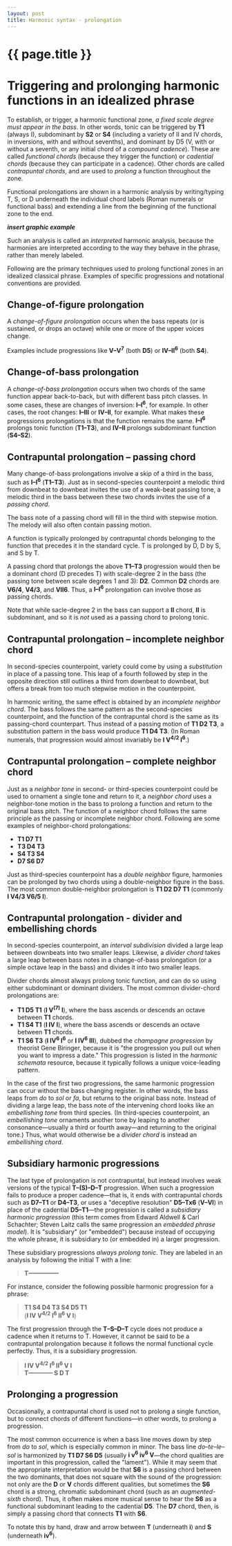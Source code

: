 ```yaml
---
layout: post
title: Harmonic syntax - prolongation
---
```


{{ page.title }}
================

# Triggering and prolonging harmonic functions in an idealized phrase #

To establish, or trigger, a harmonic functional zone, *a fixed scale degree must appear in the bass*. In other words, tonic can be triggered by **T1** (always I), subdominant by **S2** or **S4** (including a variety of II and IV chords, in inversions, with and without sevenths), and dominant by D5 (V, with or without a seventh, or any initial chord of a *compound cadence*). These are called *functional chords* (because they trigger the function) or *cadential chords* (because they can participate in a cadence). Other chords are called *contrapuntal chords*, and are used to *prolong* a function throughout the zone.

Functional prolongations are shown in a harmonic analysis by writing/typing T, S, or D underneath the individual chord labels (Roman numerals or functional bass) and extending a line from the beginning of the functional zone to the end.

***insert graphic example***

Such an analysis is called an *interpreted* harmonic analysis, because the harmonies are interpreted according to the way they behave in the phrase, rather than merely labeled. 

Following are the primary techniques used to prolong functional zones in an idealized classical phrase. Examples of specific progressions and notational conventions are provided.

## Change-of-figure prolongation ##

A *change-of-figure prolongation* occurs when the bass repeats (or is sustained, or drops an octave) while one or more of the upper voices change. 

Examples include progressions like **V–V<sup>7</sup>** (both **D5**) or **IV–II<sup>6</sup>** (both **S4**). 

## Change-of-bass prolongation ##

A *change-of-bass prolongation* occurs when two chords of the same function appear back-to-back, but with different bass pitch classes. In some cases, these are changes of inversion: **I–I<sup>6</sup>**, for example. In other cases, the root changes: **I–III** or **IV–II**, for example. What makes these progressions prolongations is that the function remains the same. **I–I<sup>6</sup>** prolongs tonic function (**T1–T3**), and **IV–II** prolongs subdominant function (**S4–S2**).

## Contrapuntal prolongation – passing chord ##

Many change-of-bass prolongations involve a skip of a third in the bass, such as **I–I<sup>6</sup>** (**T1–T3**). Just as in second-species counterpoint a melodic third from downbeat to downbeat invites the use of a weak-beat passing tone, a melodic third in the bass between these two chords invites the use of a *passing chord*.

The bass note of a passing chord will fill in the third with stepwise motion. The melody will also often contain passing motion.

A function is typically prolonged by contrapuntal chords belonging to the function that precedes it in the standard cycle. T is prolonged by D, D by S, and S by T.

A passing chord that prolongs the above **T1–T3** progression would then be a dominant chord (D precedes T) with scale-degree 2 in the bass (the passing tone between scale degrees 1 and 3): **D2**. Common **D2** chords are **V6/4**, **V4/3**, and **VII6**. Thus, a **I–I<sup>6</sup>** prolongation can involve those as passing chords. 

Note that while sacle-degree 2 in the bass can support a **II** chord, **II** is subdominant, and so it is *not* used as a passing chord to prolong tonic.

## Contrapuntal prolongation – incomplete neighbor chord ##

In second-species counterpoint, variety could come by using a *substitution* in place of a passing tone. This leap of a fourth followed by step in the opposite direction still outlines a third from downbeat to downbeat, but offers a break from too much stepwise motion in the counterpoint.

In harmonic writing, the same effect is obtained by an *incomplete neighbor chord*. The bass follows the same pattern as the second-species counterpoint, and the function of the contrapuntal chord is the same as its passing-chord counterpart. Thus instead of a passing motion of **T1 D2 T3**, a substitution pattern in the bass would produce **T1 D4 T3**. (In Roman numerals, that progression would almost invariably be **I V<sup>4/2</sup> I<sup>6</sup>**.)

## Contrapuntal prolongation – complete neighbor chord ##

Just as a *neighbor tone* in second- or third-species counterpoint could be used to ornament a single tone and return to it, a *neighbor chord* uses a neighbor-tone motion in the bass to prolong a function and return to the original bass pitch. The function of a neighbor chord follows the same principle as the passing or incomplete neighbor chord. Following are some examples of neighbor-chord prolongations:

- **T1 D7 T1**  
- **T3 D4 T3**  
- **S4 T3 S4**  
- **D7 S6 D7**

Just as third-species counterpoint has a *double neighbor* figure, harmonies can be prolonged by two chords using a double-neighbor figure in the bass. The most common double-neighbor prolongation is **T1 D2 D7 T1** (commonly **I V4/3 V6/5 I**).

## Contrapuntal prolongation - divider and embellishing chords ##

In second-species counterpoint, an *interval subdivision* divided a large leap between downbeats into two smaller leaps. Likewise, a *divider chord* takes a large leap between bass notes in a change-of-bass prolongation (or a simple octave leap in the bass) and divides it into two smaller leaps.

Divider chords almost always prolong tonic function, and can do so using either subdominant or dominant dividers. The most common divider-chord prolongations are:

- **T1 D5 T1** (**I V<sup>(7)</sup> I**), where the bass ascends or descends an octave between **T1** chords.  
- **T1 S4 T1** (**I IV I**), where the bass ascends or descends an octave between **T1** chords.  
- **T1 S6 T3** (**I IV<sup>6</sup> I<sup>6</sup>** or **I IV<sup>6</sup> III**), dubbed the *champagne progression* by theorist Gene Biringer, because it is "the progression you pull out when you want to impress a date." This progression is listed in the *harmonic schemata* resource, because it typically follows a unique voice-leading pattern.  

In the case of the first two progressions, the same harmonic progression can occur without the bass changing register. In other words, the bass leaps from *do* to *sol* or *fa*, but returns to the original bass note. Instead of dividing a large leap, the bass note of the intervening chord looks like an *embellishing tone* from third species. (In third-species counterpoint, an *embellishing tone* ornaments another tone by leaping to another consonance—usually a third or fourth away—and returning to the original tone.) Thus, what would otherwise be a *divider chord* is instead an *embellishing chord*. 

## Subsidiary harmonic progressions ##

The last type of prolongation is not contrapuntal, but instead involves weak versions of the typical **T–(S)–D–T** progression. When such a progression fails to produce a proper cadence—that is, it ends with contrapuntal chords such as **D7–T1** or **D4–T3**, or uses a "deceptive resolution" **D5–Tx6** (**V–VI**) in place of the cadential **D5–T1**—the progression is called a *subsidiary harmonic progression* (this term comes from Edward Aldwell & Carl Schachter; Steven Laitz calls the same progression an *embedded phrase model*). It is "subsidiary" (or "embedded") because instead of occupying the whole phrase, it is subsidiary to (or embedded in) a larger progression. 

These subsidiary progressions *always prolong tonic*. They are labeled in an analysis by following the initial T with a line:

> **T—————**

For instance, consider the following possible harmonic progression for a phrase:

> **T1 S4 D4 T3 S4 D5 T1**  
(**I IV V<sup>4/2</sup> I<sup>6</sup> II<sup>6</sup> V I**)

The first progression through the **T–S–D–T** cycle does not produce a cadence when it returns to T. However, it cannot be said to be a contrapuntal prolongation because it follows the normal functional cycle perfectly. Thus, it is a subsidiary progression. 

> **I IV V<sup>4/2</sup> I<sup>6</sup> II<sup>6</sup> V I**  
**T———— S D T**

## Prolonging a progression ##

Occasionally, a contrapuntal chord is used not to prolong a single function, but to connect chords of different functions—in other words, to prolong a progression.

The most common occurrence is when a bass line moves down by step from *do* to *sol*, which is especially common in minor. The bass line *do*–*te*–*le*–*sol* is harmonized by **T1 D7 S6 D5** (usually **i v<sup>6</sup> iv<sup>6</sup> V**—the chord qualities are important in this progression, called the "lament"). While it may seem that the appropriate interpretation would be that **S6** is a passing chord between the two dominants, that does not square with the sound of the progression: not only are the **D** or **V** chords different qualities, but sometimes the **S6** chord is a strong, chromatic subdominant chord (such as an *augmented-sixth* chord). Thus, it often makes more musical sense to hear the **S6** as a functional subdominant leading to the cadential **D5**. The **D7** chord, then, is simply a passing chord that connects **T1** with **S6**.

To notate this by hand, draw and arrow between **T** (underneath **i**) and **S** (underneath **iv<sup>6</sup>**). 

